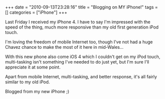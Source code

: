 +++
date = "2010-09-13T23:28:16"
title = "Blogging on MY iPhone!"
tags = []
categories = ["iPhone"]
+++

Last Friday I received my iPhone 4. I have to say I'm impressed with the speed of the thing, much more responsive than my old first generation iPod touch.

I'm loving the freedom of mobile Internet too, though I've not had a huge Chavez chance to make the most of it here in mid-Wales...

With this new phone also come iOS 4 which I couldn't get on my iPod touch, multi-tasking isn't something I've needed to do just yet, but I'm sure I'll appreciate it at some point.

Apart from mobile Internet, multi-tasking, and better response, it's all fairly similar to my old iPod.

Blogged from my new iPhone ;)
